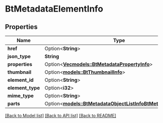 # BtMetadataElementInfo

## Properties

Name | Type | Description | Notes
------------ | ------------- | ------------- | -------------
**href** | Option<**String**> |  | [optional]
**json_type** | **String** |  | 
**properties** | Option<[**Vec<models::BtMetadataPropertyInfo>**](BTMetadataPropertyInfo.md)> |  | [optional]
**thumbnail** | Option<[**models::BtThumbnailInfo**](BTThumbnailInfo.md)> |  | [optional]
**element_id** | Option<**String**> |  | [optional]
**element_type** | Option<**i32**> |  | [optional]
**mime_type** | Option<**String**> |  | [optional]
**parts** | Option<[**models::BtMetadataObjectListInfoBtMetadataPartInfo**](BTMetadataObjectListInfoBTMetadataPartInfo.md)> |  | [optional]

[[Back to Model list]](../README.md#documentation-for-models) [[Back to API list]](../README.md#documentation-for-api-endpoints) [[Back to README]](../README.md)


